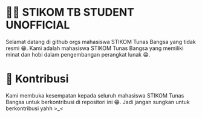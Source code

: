 # 👨‍🎓 STIKOM TB STUDENT UNOFFICIAL

Selamat datang di github orgs mahasiswa STIKOM Tunas Bangsa yang tidak resmi 😁.
Kami adalah mahasiswa STIKOM Tunas Bangsa yang memiliki minat dan hobi dalam pengembangan perangkat lunak 😁.

# 🤝 Kontribusi

Kami membuka kesempatan kepada seluruh mahasiswa STIKOM Tunas Bangsa untuk berkontribusi di repositori ini 😁.
Jadi jangan sungkan untuk berkontribusi yahh >_<
